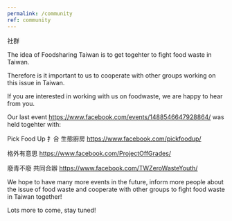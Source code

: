 ```yaml
---
permalink: /community
ref: community
---
```


社群

The idea of Foodsharing Taiwan is to get togehter to fight food waste in Taiwan.

Therefore is it important to us to cooperate with other groups working on this issue in Taiwan.

If you are interested in working with us on foodwaste, we are happy to hear from you.

Our last event https://www.facebook.com/events/1488546647928864/ was held togehter with:

Pick Food Up 扌合 生態廚房 https://www.facebook.com/pickfoodup/

格外有意思 https://www.facebook.com/ProjectOffGrades/

廢青不廢 共同合辦 https://www.facebook.com/TWZeroWasteYouth/


We hope to have many more events in the future, inform more people about the issue of food waste and cooperate with other groups to fight food waste in Taiwan together!

Lots more to come, stay tuned!
